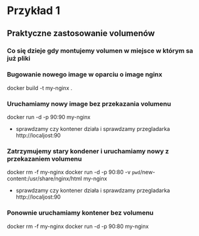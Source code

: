 # Przykład 1
## Praktyczne zastosowanie volumenów
### Co się dzieje gdy montujemy volumen w miejsce w którym sa już pliki

### Bugowanie nowego image w oparciu o image nginx
docker build -t my-nginx .

### Uruchamiamy nowy image bez przekazania volumenu

docker run -d -p 90:90 my-nginx

- sprawdzamy czy kontener działa i sprawdzamy przegladarka http://localjost:90

### Zatrzymujemy stary kondener i uruchamiamy nowy z przekazaniem volumenu

docker rm -f my-nginx
docker run -d -p 90:80 -v `pwd`/new-content:/usr/share/nginx/html my-nginx

- sprawdzamy czy kontener działa i sprawdzamy przegladarka http://localjost:90

### Ponownie uruchamiamy kontener bez volumenu

docker rm -f my-nginx
docker run -d -p 90:80 my-nginx
